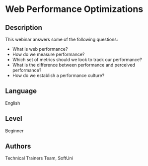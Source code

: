 # Web Performance Optimizations

## Description
This webinar answers some of the following questions: 
- What is web performance?
- How do we measure performance?
- Which set of metrics should we look to track our performance?
- What is the difference between performance and perceived performance?
- How do we establish a performance culture?  

## Language
English

## Level
Beginner

## Authors
Technical Trainers Team, SoftUni